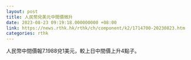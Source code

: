 ```yaml
---
layout: post
title: 人民幣兌美元中間價微升
date: 2023-08-23 09:19:18.000000000 +08:00
link: https://news.rthk.hk/rthk/ch/component/k2/1714700-20230823.htm
categories: rthk
---
```


人民幣中間價報7.1988兌1美元，較上日中間價上升4點子。
